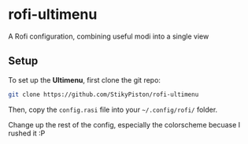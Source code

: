 # rofi-ultimenu
A Rofi configuration, combining useful modi into a single view

## Setup
To set up the **Ultimenu**, first clone the git repo:  

```bash
git clone https://github.com/StikyPiston/rofi-ultimenu
```

Then, copy the `config.rasi` file into your `~/.config/rofi/` folder.

Change up the rest of the config, especially the colorscheme becuase I rushed it :P
